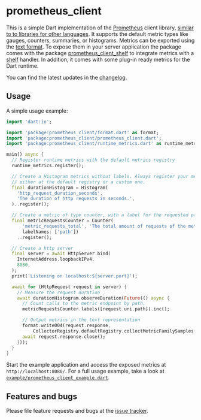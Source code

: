 prometheus_client
===

This is a simple Dart implementation of the [Prometheus][prometheus] client library, [similar to to libraries for other languages][writing_clientlibs].
It supports the default metric types like gauges, counters, summaries, or histograms.
Metrics can be exported using the [text format][text_format].
To expose them in your server application the package comes with the package [prometheus_client_shelf][prometheus_client_shelf] to integrate metrics with a [shelf][shelf] handler. 
In addition, it comes with some plug-in ready metrics for the Dart runtime.

You can find the latest updates in the [changelog][changelog].

## Usage

A simple usage example:

```dart
import 'dart:io';

import 'package:prometheus_client/format.dart' as format;
import 'package:prometheus_client/prometheus_client.dart';
import 'package:prometheus_client/runtime_metrics.dart' as runtime_metrics;

main() async {
  // Register runtime metrics with the default metrics registry
  runtime_metrics.register();

  // Create a Histogram metrics without labels. Always register your metric,
  // either at the default registry or a custom one.
  final durationHistogram = Histogram(
    'http_request_duration_seconds',
    'The duration of http requests in seconds.',
  )..register();

  // Create a metric of type counter, with a label for the requested path:
  final metricRequestsCounter = Counter(
      'metric_requests_total', 'The total amount of requests of the metrics.',
      labelNames: ['path'])
    ..register();

  // Create a http server
  final server = await HttpServer.bind(
    InternetAddress.loopbackIPv4,
    8080,
  );
  print('Listening on localhost:${server.port}');

  await for (HttpRequest request in server) {
    // Measure the request duration
    await durationHistogram.observeDuration(Future(() async {
      // Count calls to the metric endpoint by path.
      metricRequestsCounter.labels([request.uri.path]).inc();

      // Output metrics in the text representation
      format.write004(request.response,
          CollectorRegistry.defaultRegistry.collectMetricFamilySamples());
      await request.response.close();
    }));
  }
}
```

Start the example application and access the exposed metrics at `http://localhost:8080/`.
For a full usage example, take a look at [`example/prometheus_client_example.dart`][example].

## Features and bugs

Please file feature requests and bugs at the [issue tracker][tracker].

[tracker]: https://github.com/tentaclelabs/prometheus_client/issues
[writing_clientlibs]: https://prometheus.io/docs/instrumenting/writing_clientlibs/
[prometheus]: https://prometheus.io/
[text_format]: https://prometheus.io/docs/instrumenting/exposition_formats/#text-based-format
[shelf]: https://pub.dev/packages/shelf
[example]: https://github.com/tentaclelabs/prometheus_client/blob/master/prometheus_client/example/prometheus_client_example.dart
[changelog]: https://github.com/tentaclelabs/prometheus_client/blob/master/prometheus_client/CHANGELOG.md
[prometheus_client_shelf]: https://pub.dev/packages/prometheus_client_shelf

